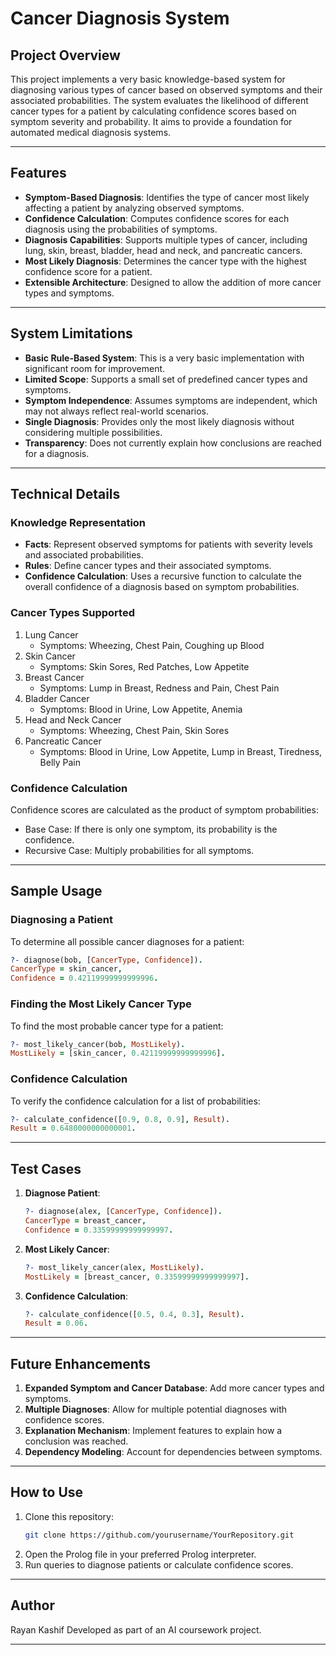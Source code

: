 # Cancer Diagnosis System

## Project Overview
This project implements a very basic knowledge-based system for diagnosing various types of cancer based on observed symptoms and their associated probabilities. 
The system evaluates the likelihood of different cancer types for a patient by calculating confidence scores based on symptom severity and probability. 
It aims to provide a foundation for automated medical diagnosis systems.

---

## Features

- **Symptom-Based Diagnosis**: Identifies the type of cancer most likely affecting a patient by analyzing observed symptoms.
- **Confidence Calculation**: Computes confidence scores for each diagnosis using the probabilities of symptoms.
- **Diagnosis Capabilities**: Supports multiple types of cancer, including lung, skin, breast, bladder, head and neck, and pancreatic cancers.
- **Most Likely Diagnosis**: Determines the cancer type with the highest confidence score for a patient.
- **Extensible Architecture**: Designed to allow the addition of more cancer types and symptoms.

---

## System Limitations

- **Basic Rule-Based System**: This is a very basic implementation with significant room for improvement.
- **Limited Scope**: Supports a small set of predefined cancer types and symptoms.
- **Symptom Independence**: Assumes symptoms are independent, which may not always reflect real-world scenarios.
- **Single Diagnosis**: Provides only the most likely diagnosis without considering multiple possibilities.
- **Transparency**: Does not currently explain how conclusions are reached for a diagnosis.

---

## Technical Details

### **Knowledge Representation**
- **Facts**: Represent observed symptoms for patients with severity levels and associated probabilities.
- **Rules**: Define cancer types and their associated symptoms.
- **Confidence Calculation**: Uses a recursive function to calculate the overall confidence of a diagnosis based on symptom probabilities.

### **Cancer Types Supported**
1. Lung Cancer
   - Symptoms: Wheezing, Chest Pain, Coughing up Blood
2. Skin Cancer
   - Symptoms: Skin Sores, Red Patches, Low Appetite
3. Breast Cancer
   - Symptoms: Lump in Breast, Redness and Pain, Chest Pain
4. Bladder Cancer
   - Symptoms: Blood in Urine, Low Appetite, Anemia
5. Head and Neck Cancer
   - Symptoms: Wheezing, Chest Pain, Skin Sores
6. Pancreatic Cancer
   - Symptoms: Blood in Urine, Low Appetite, Lump in Breast, Tiredness, Belly Pain

### **Confidence Calculation**
Confidence scores are calculated as the product of symptom probabilities:

- Base Case: If there is only one symptom, its probability is the confidence.
- Recursive Case: Multiply probabilities for all symptoms.

---

## Sample Usage

### **Diagnosing a Patient**
To determine all possible cancer diagnoses for a patient:
```prolog
?- diagnose(bob, [CancerType, Confidence]).
CancerType = skin_cancer,
Confidence = 0.42119999999999996.
```

### **Finding the Most Likely Cancer Type**
To find the most probable cancer type for a patient:
```prolog
?- most_likely_cancer(bob, MostLikely).
MostLikely = [skin_cancer, 0.42119999999999996].
```

### **Confidence Calculation**
To verify the confidence calculation for a list of probabilities:
```prolog
?- calculate_confidence([0.9, 0.8, 0.9], Result).
Result = 0.6480000000000001.
```

---

## Test Cases

1. **Diagnose Patient**:
   ```prolog
   ?- diagnose(alex, [CancerType, Confidence]).
   CancerType = breast_cancer,
   Confidence = 0.33599999999999997.
   ```

2. **Most Likely Cancer**:
   ```prolog
   ?- most_likely_cancer(alex, MostLikely).
   MostLikely = [breast_cancer, 0.33599999999999997].
   ```

3. **Confidence Calculation**:
   ```prolog
   ?- calculate_confidence([0.5, 0.4, 0.3], Result).
   Result = 0.06.
   ```

---

## Future Enhancements

1. **Expanded Symptom and Cancer Database**: Add more cancer types and symptoms.
2. **Multiple Diagnoses**: Allow for multiple potential diagnoses with confidence scores.
3. **Explanation Mechanism**: Implement features to explain how a conclusion was reached.
4. **Dependency Modeling**: Account for dependencies between symptoms.

---

## How to Use
1. Clone this repository:
   ```bash
   git clone https://github.com/yourusername/YourRepository.git
   ```
2. Open the Prolog file in your preferred Prolog interpreter.
3. Run queries to diagnose patients or calculate confidence scores.

---

## Author
Rayan Kashif
Developed as part of an AI coursework project.

---

